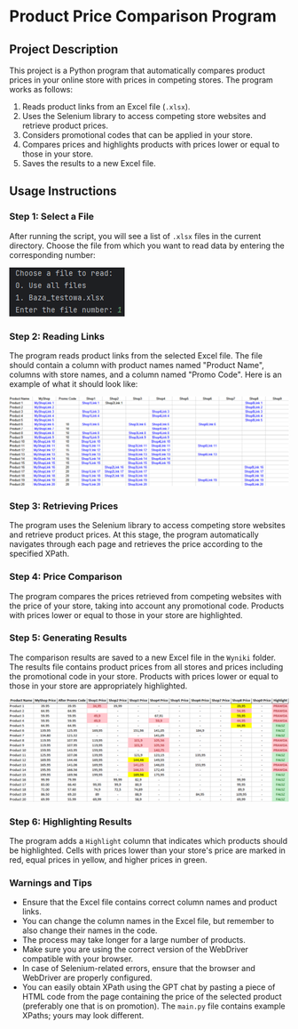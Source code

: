 # Product Price Comparison Program

## Project Description

This project is a Python program that automatically compares product prices in your online store with prices in competing stores. The program works as follows:
1. Reads product links from an Excel file (`.xlsx`).
2. Uses the Selenium library to access competing store websites and retrieve product prices.
3. Considers promotional codes that can be applied in your store.
4. Compares prices and highlights products with prices lower or equal to those in your store.
5. Saves the results to a new Excel file.

## Usage Instructions

### Step 1: Select a File

After running the script, you will see a list of `.xlsx` files in the current directory. Choose the file from which you want to read data by entering the corresponding number:

![File Selection](screenshots/file_choose.png)

### Step 2: Reading Links

The program reads product links from the selected Excel file. The file should contain a column with product names named "Product Name", columns with store names, and a column named "Promo Code". Here is an example of what it should look like:

![Link Database](screenshots/baza_linkow.png)

### Step 3: Retrieving Prices

The program uses the Selenium library to access competing store websites and retrieve product prices. At this stage, the program automatically navigates through each page and retrieves the price according to the specified XPath.

### Step 4: Price Comparison

The program compares the prices retrieved from competing websites with the price of your store, taking into account any promotional code. Products with prices lower or equal to those in your store are highlighted.

### Step 5: Generating Results

The comparison results are saved to a new Excel file in the `Wyniki` folder. The results file contains product prices from all stores and prices including the promotional code in your store. Products with prices lower or equal to those in your store are appropriately highlighted.

![Results](screenshots/wyniki.png)

### Step 6: Highlighting Results

The program adds a `Highlight` column that indicates which products should be highlighted. Cells with prices lower than your store's price are marked in red, equal prices in yellow, and higher prices in green.

### Warnings and Tips

- Ensure that the Excel file contains correct column names and product links.
- You can change the column names in the Excel file, but remember to also change their names in the code.
- The process may take longer for a large number of products.
- Make sure you are using the correct version of the WebDriver compatible with your browser.
- In case of Selenium-related errors, ensure that the browser and WebDriver are properly configured.
- You can easily obtain XPath using the GPT chat by pasting a piece of HTML code from the page containing the price of the selected product (preferably one that is on promotion). The `main.py` file contains example XPaths; yours may look different.
